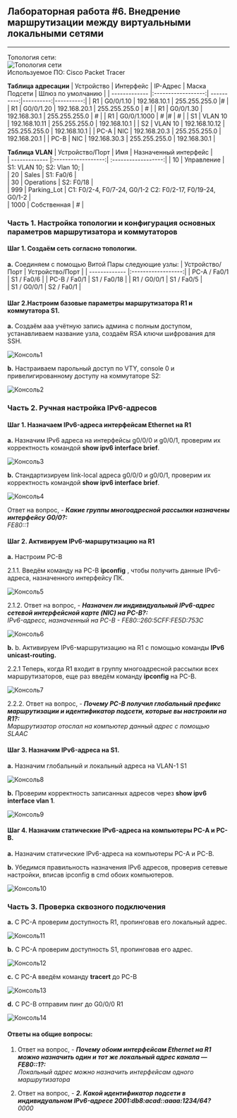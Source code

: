 ## Лабораторная работа #6. Внедрение маршрутизации между виртуальными локальными сетями 
------

Топология сети:  
![Топология сети](https://github.com/Okatsladz/otus-NE-homework/blob/main/Labs/lab4/Images/Topology.png)  
Используемое ПО: Cisco Packet Tracer 

**Таблица адресации**
| Устройство | Интерфейс  | IP-Адрес | Маска Подсети | Шлюз по умолчанию |
| ------------- |:------------------:| ----------:|----------:|----------:|
| R1     | G0/0/1.10    | 192.168.10.1 | 255.255.255.0 |# |
| R1     | G0/0/1.20 |  192.168.20.1  | 255.255.255.0 | # |
| R1     | G0/0/1.30 |   192.168.30.1  | 255.255.255.0 | # |
| R1     | G0/0/1.1000 |   #  |# | # |
| S1    | VLAN 10    | 192.168.10.11 | 255.255.255.0 | 192.168.10.1 |
| S2    | VLAN 10    | 192.168.10.12 | 255.255.255.0 | 192.168.10.1 |
| PC-A     | NIC |   192.168.20.3  | 255.255.255.0 | 192.168.20.1 |
| PC-B     | NIC |   192.168.30.3 | 255.255.255.0 | 192.168.30.1 |

**Таблица VLAN**
| Устройство/Порт | Имя | Назначенный интерфейс |  
| ------------- |:------------------:| :------------------:| 
| 10    | Управление   | S1: VLAN 10; S2: Vlan 10;    |  
| 20    | Sales    | S1: Fa0/6    |  
| 30    | Operations  | S2: F0/18    |   
| 999     | Parking_Lot   | С1: F0/2-4, F0/7-24, G0/1-2 С2: F0/2-17, F0/19-24, G0/1-2 |  
| 1000     | Собственная   | #    | 

### Часть 1. Настройка топологии и конфигурация основных параметров маршрутизатора и коммутаторов

#### Шаг 1. Создаём сеть согласно топологии.  
**a.**	Соединяем с помощью Витой Пары следующие узлы:
| Устройство/Порт | Устройство/Порт | 
| ------------- |:------------------:| 
| PC-A / Fa0/1     | S1 / Fa0/6    | 
| PC-B / Fa0/1     | S1 / Fa0/18     | 
| R1 / G0/0/1     | S1 / Fa0/5   |   
| S1 / G0/0/1     | S2 / Fa0/1   |

#### Шаг 2.Настроим базовые параметры маршрутизатора R1 и коммутатора S1.
**a.**  Создаём aaa учётную запись админа с полным доступом, устанавливаем название узла, создаём RSA ключи шифрования для SSH.

![Консоль1](https://github.com/Okatsladz/otus-NE-homework/blob/main/Labs/lab4/Images/console1.png)    

**b.**  Настраиваем парольный доступ по VTY, console 0 и привелигированному доступу на коммутаторе S2:

![Консоль2](https://github.com/Okatsladz/otus-NE-homework/blob/main/Labs/lab4/Images/console2.png)    
 
  
### Часть 2. Ручная настройка IPv6-адресов

#### Шаг 1. Назначаем IPv6-адреса интерфейсам Ethernet на R1

**a.** Назначим IPv6 адреса на интерфейсы g0/0/0 и g0/0/1, проверим их корректность командой **show ipv6 interface brief**.

![Консоль3](https://github.com/Okatsladz/otus-NE-homework/blob/main/Labs/lab4/Images/console3.png)    

**b.** Cтандартизируем link-local адреса g0/0/0 и g0/0/1, проверим их корректность командой **show ipv6 interface brief**.

![Консоль4](https://github.com/Okatsladz/otus-NE-homework/blob/main/Labs/lab4/Images/console4.png)    

Ответ на вопрос, - **_Какие группы многоадресной рассылки назначены интерфейсу G0/0?:_**  
_FE80::1_

#### Шаг 2. Активируем IPv6-маршрутизацию на R1

**a.**	Настроим PC-B 

2.1.1. Введём команду на PC-B **ipconfig** , чтобы получить данные IPv6-адреса, назначенного интерфейсу ПК.

![Консоль5](https://github.com/Okatsladz/otus-NE-homework/blob/main/Labs/lab4/Images/console5.png)  

2.1.2. Ответ на вопрос, - **_Назначен ли индивидуальный IPv6-адрес сетевой интерфейсной карте (NIC) на PC-B?:_**  
_IPv6-адресс, назначенный на PC-B - FE80::260:5CFF:FE5D:753C_  

![Консоль6](https://github.com/Okatsladz/otus-NE-homework/blob/main/Labs/lab4/Images/console6.png)  

**b.**  b.	Активируем IPv6-маршрутизацию на R1 с помощью команды **IPv6 unicast-routing.**

2.2.1 Теперь, когда R1 входит в группу многоадресной рассылки всех маршрутизаторов, еще раз введём команду **ipconfig** на PC-B.

![Консоль7](https://github.com/Okatsladz/otus-NE-homework/blob/main/Labs/lab4/Images/console7.png)  

2.2.2. Ответ на вопрос, - **_Почему PC-B получил глобальный префикс маршрутизации и идентификатор подсети, которые вы настроили на R1?:_**  
_Маршрутизатор отослал на компьютер данный адрес с помощью SLAAC_  

#### Шаг 3. Назначим IPv6-адреса на S1.

**a.**	Назначим глобальный и локальный адреса на VLAN-1 S1

![Консоль8](https://github.com/Okatsladz/otus-NE-homework/blob/main/Labs/lab4/Images/console8.png)  

**b.**	Проверим корректность записанных адресов через **show ipv6 interface vlan 1**.

![Консоль9](https://github.com/Okatsladz/otus-NE-homework/blob/main/Labs/lab4/Images/console9.png)  

#### Шаг 4. Назначим статические IPv6-адреса на компьютеры PC-A и PC-B.

**a.**	Назначим статические IPv6-адреса на компьютеры PC-A и PC-B.

**b.**	Убедимся правильность назначения IPv6 адресов, проверив сетевые настройки, вписав ipconfig в cmd обоих компьютеров.

![Консоль10](https://github.com/Okatsladz/otus-NE-homework/blob/main/Labs/lab4/Images/console10.png)  

### Часть 3. Проверка сквозного подключения

**a.**	C PC-A проверим доступность R1, пропинговав его локальный адрес.

![Консоль11](https://github.com/Okatsladz/otus-NE-homework/blob/main/Labs/lab4/Images/console11.png)  

**b.**	C PC-A проверим доступность S1, пропинговав его адрес.

![Консоль12](https://github.com/Okatsladz/otus-NE-homework/blob/main/Labs/lab4/Images/console12.png)  

**с.**	C PC-A введём команду **tracert** до PC-B

![Консоль13](https://github.com/Okatsladz/otus-NE-homework/blob/main/Labs/lab4/Images/console13.png)  

**d.**	C PC-B отправим пинг до G0/0/0 R1

![Консоль14](https://github.com/Okatsladz/otus-NE-homework/blob/main/Labs/lab4/Images/console14.png)  

#### Ответы на общие вопросы: 

1. Ответ на вопрос, - **_Почему обоим интерфейсам Ethernet на R1 можно назначить один и тот же локальный адрес канала — FE80::1?:_**  	
_Локальный адрес можно назначить интерфейсам одного маршрутизатора_

2. Ответ на вопрос, - **_2.	Какой идентификатор подсети в индивидуальном IPv6-адресе 2001:db8:acad::aaaa:1234/64?_**  	
_0000_

